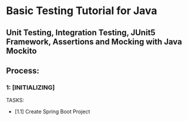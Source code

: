 # Basic Testing Tutorial for Java
## Unit Testing, Integration Testing, JUnit5 Framework, Assertions and Mocking with Java Mockito

## Process:

### 1: [INITIALIZING]
TASKS:
- [1.1] Create Spring Boot Project